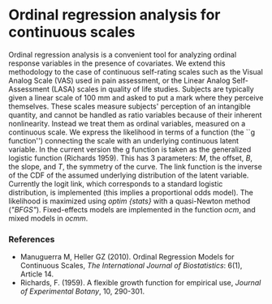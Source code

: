 Ordinal regression analysis for continuous scales
==================

Ordinal regression analysis is a convenient tool for analyzing ordinal response variables in the presence of covariates. We extend this methodology to the case of continuous self-rating scales such as the Visual Analog Scale (VAS) used in pain assessment, or the Linear Analog Self-Assessment (LASA) scales in quality of life studies. Subjects are typically given a linear scale of 100 mm and asked to put a mark where they perceive themselves. These scales  measure subjects' perception of an intangible quantity, and cannot be handled as ratio variables because of their inherent nonlinearity.  Instead we treat them as ordinal variables, measured on a continuous scale. We express  the likelihood in terms of a function (the ``g function'') connecting the scale with an underlying continuous latent  variable. In the current version the g function is taken as the generalized logistic function (Richards 1959). This has 3 parameters: *M*, the offset, *B*, the slope, and *T*, the symmetry of the curve. The link function is the inverse of the CDF of the assumed underlying distribution of the latent variable. Currently the logit link, which corresponds to a standard logistic distribution, is implemented (this implies a proportional odds model). The likelihood is maximized using *optim {stats}* with a quasi-Newton method (*"BFGS"*). Fixed-effects models are implemented in the function *ocm*, and mixed models in  *ocmm*. 

### References

* Manuguerra M, Heller GZ (2010). Ordinal Regression Models for Continuous Scales, *The International Journal of Biostatistics*: 6(1), Article 14.
* Richards, F. (1959). A flexible growth function for empirical use, *Journal of Experimental Botany*, 10, 290-301.

